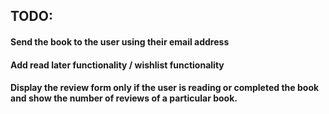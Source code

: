 ## TODO:
#### Send the book to the user using their email address
#### Add read later functionality / wishlist functionality
#### Display the review form only if the user is reading or completed the book and show the number of reviews of a particular book.